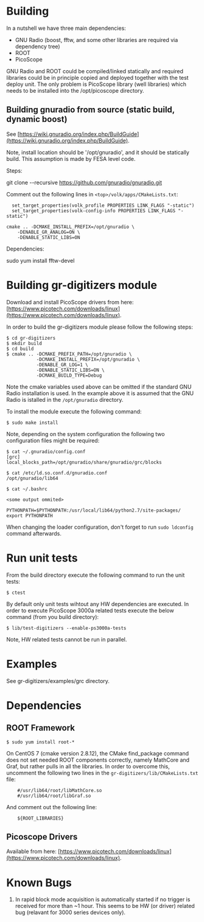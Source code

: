 
# Building

In a nutshell we have three main dependencies:
 - GNU Radio (boost, fftw, and some other libraries are required via dependency tree)
 - ROOT
 - PicoScope

GNU Radio and ROOT could be compiled/linked statically and required libraries could be in principle copied
and deployed together with the test deploy unit. The only problem is PicoScope library (well libraries)
which needs to be installed into the /opt/picoscope directory.


## Building gnuradio from source (static build, dynamic boost)

See [https://wiki.gnuradio.org/index.php/BuildGuide](https://wiki.gnuradio.org/index.php/BuildGuide).

Note, install location should be '/opt/gnuradio', and it should be statically build. This assumption
is made by FESA level code.

Steps:

git clone --recursive https://github.com/gnuradio/gnuradio.git


Comment out the following lines in `<top>/volk/apps/CMakeLists.txt`:

```shell
  set_target_properties(volk_profile PROPERTIES LINK_FLAGS "-static")
  set_target_properties(volk-config-info PROPERTIES LINK_FLAGS "-static")
```

```shell
cmake .. -DCMAKE_INSTALL_PREFIX=/opt/gnuradio \
	-DENABLE_GR_ANALOG=ON \
	-DENABLE_STATIC_LIBS=ON
```

Dependencies:

sudo yum install fftw-devel


# Building gr-digitizers module

Download and install PicoScope drivers from here: [https://www.picotech.com/downloads/linux](https://www.picotech.com/downloads/linux).

In order to build the gr-digitizers module please follow the following steps:

```shell
$ cd gr-digitizers
$ mkdir build
$ cd build
$ cmake .. -DCMAKE_PREFIX_PATH=/opt/gnuradio \
           -DCMAKE_INSTALL_PREFIX=/opt/gnuradio \
           -DENABLE_GR_LOG=1 \
           -DENABLE_STATIC_LIBS=ON \
           -DCMAKE_BUILD_TYPE=Debug
```
Note the cmake variables used above can be omitted if the standard GNU Radio installation is used. In the
example above it is assumed that the GNU Radio is istalled in the `/opt/gnuradio` directory.

To install the module execute the following command:

```shell
$ sudo make install
```
Note, depending on the system configuration the following two configuration files might be required:

```shell
$ cat ~/.gnuradio/config.conf 
[grc]
local_blocks_path=/opt/gnuradio/share/gnuradio/grc/blocks

$ cat /etc/ld.so.conf.d/gnuradio.conf 
/opt/gnuradio/lib64

$ cat ~/.bashrc 

<some output ommited>

PYTHONPATH=$PYTHONPATH:/usr/local/lib64/python2.7/site-packages/
export PYTHONPATH

```
When changing the loader configuration, don't forget to run `sudo ldconfig` command afterwards.

# Run unit tests

From the build directory execute the following command to run the unit tests:

```shell
$ ctest
```

By default only unit tests wihtout any HW dependencies are executed. In order to execute PicoScope 3000a
related tests execute the below command (from you build directory):

```shell
$ lib/test-digitizers --enable-ps3000a-tests
```

Note, HW related tests cannot be run in parallel.

# Examples

See gr-digitizers/examples/grc directory.


# Dependencies

## ROOT Framework

```shell
$ sudo yum install root-*
```
On CentOS 7 (cmake version 2.8.12), the CMake find_package command does not set needed ROOT components correctly,
namely MathCore and Graf, but rather pulls in all the libraries. In order to overcome this, uncomment the following 
two lines in the `gr-digitizers/lib/CMakeLists.txt` file:

```
    #/usr/lib64/root/libMathCore.so
    #/usr/lib64/root/libGraf.so
```
And comment out the following line:

```
    ${ROOT_LIBRARIES}
```

## Picoscope Drivers

Available from here: [https://www.picotech.com/downloads/linux](https://www.picotech.com/downloads/linux).

# Known Bugs

1) In rapid block mode acquisition is automatically started if no trigger is received for more than ~1 hour. This seems
   to be HW (or driver) related bug (relavant for 3000 series devices only).

